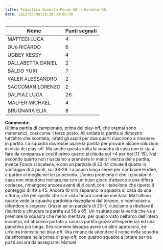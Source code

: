 ```yaml
---
title: Podistica Novella Fondo 56 – Gardolo 65
date: 2013-03-09T18:38:30+00:00
---
```

| **Nome** | **Punti segnati** |
| -------- | ----------------- |
| MATTEDI LUCA | 4 |
| DUò RICARDO | 6 |
| UGBEY KESSY | 4 |
| DALLABETTA DANIEL | 2 |
| BALDO YURI | 7 |
| VALER ALESSANDRO | 2 |
| SACCOMAN LORENZO | 2 |
| DALPIAZ LUCA | 26 |
| MALFER MICHAEL | 4 |
| BRUGNARA ELIA | 8 |

**Commento:**  
Ultima partita di campionato, prima dei play-off, che oramai sono matematici, così come il terzo posto. All’andata la partita si dimostrò tutt’altro che scontata, infatti gli ospiti per due quarti riuscirono a rimanere in partita. La squadra dovrebbe usare la partita per provare alcune soluzioni in vista dei play-off. Ma anche questa volta la squadra di casa non ci sta a fare da comparsa e così il primo quarto si chiude sul +4 per noi (11-15). Nel secondo quarto non riusciamo a prendere in mano l’inerzia della partita, invece Fondo si scatena, e con un parziale di 22-14 chiude il quarto in vantaggio di 4 punti, sul 33-29. La pausa lunga serve per riordinare le idee, e partire al meglio nel terzo periodo. L’unico problema è che i giocatori di casa non intendono mollare,ma con un buon gioco d’attacco e una difesa coriacea, rimangono ancora avanti di 4 punti,con il tabellone che riporta il punteggio di 49 a 45. Ancora 10 min separano la squadra di casa da una vittoria, che per quello che si è visto finora sarebbe meritata. Ma l’ultimo quarto vede la squadra gardolota risvegliarsi dal torpore, e cominciare a difendere e segnare. Grazie ad un parziale di 20-7, riusciamo a ribaltare il risultato e chiudere la partita sul 56 a 65. Un risultato per la verità che va a premiare la squadra che meno meritava, per quello visto nell’arco dell’intero incontro, ed abbiamo portato a casa la partita grazie all’esperienza ed una panchina più lunga. Sicuramente bisogna avere un altro approccio, ed un’altra intensità nei play-off. Ora rimane da attendere il nome della squadra da affrontare nella prima di play-off, con quattro squadre a lottare per tre posti ancora da assegnare. Manuel